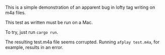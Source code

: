 This is a simple demonstration of an apparent bug in lofty tag writing on m4a files.

This test as written must be run on a Mac.

To try, just run `cargo run`.

The resulting test.m4a file seems corrupted. Running `afplay test.m4a`, for example,
results in an error.
